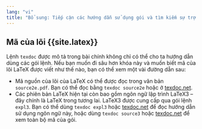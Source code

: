 ```yaml
---
lang: "vi"
title: "Bổ sung: Tiếp cận các hướng dẫn sử dụng gói và tìm kiếm sự trợ giúp"
---
```


## Mã của lõi {{site.latex}}

Lệnh `texdoc` được mô tả trong bài chính không chỉ có thể cho ta hướng dẫn dùng
các gói lệnh. Nếu bạn muốn đi sâu hơn khóa này và muốn biết mã của lõi LaTeX
được viết như thế nào, bạn có thể xem một vài đường dẫn sau:

* Mã nguồn của lõi của LaTeX có thể được đọc trong văn bản `source2e.pdf`. Bạn
có thể đọc bằng `texdoc source2e` hoặc ở
[texdoc.net](https://texdoc.net/pkg/source2e).
* Các phiên bản LaTeX hiện tại còn bao gồm ngôn ngữ lập trình LaTeX3 &ndash; đây
chính là LaTeX trong tương lai. LaTeX3 được cung cấp qua gói lệnh `expl3`. Bạn
có thể dùng `texdoc expl3` hoặc [texdoc.net](http://texdoc.net/pkg/interface3)
để đọc hướng dẫn sử dụng ngôn ngữ này, hoặc dùng `texdoc source3` hoặc
[texdoc.net](http://texdoc.net/pkg/source3) để xem toàn bộ mã của gói.
